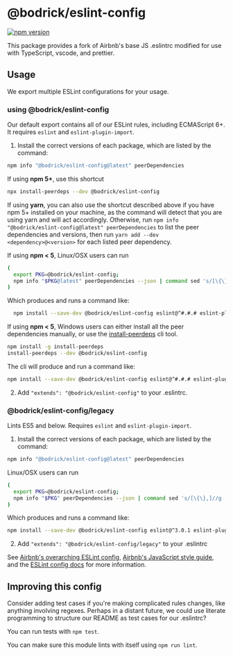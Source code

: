 # @bodrick/eslint-config

[![npm version](https://badge.fury.io/js/@bodrick/eslint-config.svg)](http://badge.fury.io/js/@bodrick/eslint-config)

This package provides a fork of Airbnb's base JS .eslintrc modified for use with TypeScript, vscode, and prettier.

## Usage

We export multiple ESLint configurations for your usage.

### using @bodrick/eslint-config

Our default export contains all of our ESLint rules, including ECMAScript 6+. It requires `eslint` and `eslint-plugin-import`.

1. Install the correct versions of each package, which are listed by the command:

```sh
npm info "@bodrick/eslint-config@latest" peerDependencies
```

If using **npm 5+**, use this shortcut

```sh
npx install-peerdeps --dev @bodrick/eslint-config
```

If using **yarn**, you can also use the shortcut described above if you have npm 5+ installed on your machine, as the command will detect that you are using yarn and will act accordingly.
Otherwise, run `npm info "@bodrick/eslint-config@latest" peerDependencies` to list the peer dependencies and versions, then run `yarn add --dev <dependency>@<version>` for each listed peer dependency.

If using **npm < 5**, Linux/OSX users can run

```sh
(
  export PKG=@bodrick/eslint-config;
  npm info "$PKG@latest" peerDependencies --json | command sed 's/[\{\},]//g ; s/: /@/g' | xargs npm install --save-dev "$PKG@latest"
)
```

Which produces and runs a command like:

```sh
  npm install --save-dev @bodrick/eslint-config eslint@^#.#.# eslint-plugin-import@^#.#.#
```

If using **npm < 5**, Windows users can either install all the peer dependencies manually, or use the [install-peerdeps](https://github.com/nathanhleung/install-peerdeps) cli tool.

```sh
npm install -g install-peerdeps
install-peerdeps --dev @bodrick/eslint-config
```

The cli will produce and run a command like:

```sh
npm install --save-dev @bodrick/eslint-config eslint@^#.#.# eslint-plugin-import@^#.#.#
```

2. Add `"extends": "@bodrick/eslint-config"` to your .eslintrc.

### @bodrick/eslint-config/legacy

Lints ES5 and below. Requires `eslint` and `eslint-plugin-import`.

1. Install the correct versions of each package, which are listed by the command:

```sh
npm info "@bodrick/eslint-config@latest" peerDependencies
```

Linux/OSX users can run

```sh
(
  export PKG=@bodrick/eslint-config;
  npm info "$PKG" peerDependencies --json | command sed 's/[\{\},]//g ; s/: /@/g' | xargs npm install --save-dev "$PKG"
)
```

Which produces and runs a command like:

```sh
npm install --save-dev @bodrick/eslint-config eslint@^3.0.1 eslint-plugin-import@^1.10.3
```

2. Add `"extends": "@bodrick/eslint-config/legacy"` to your .eslintrc

See [Airbnb's overarching ESLint config](https://npmjs.com/eslint-config-airbnb), [Airbnb's JavaScript style guide](https://github.com/airbnb/javascript), and the [ESLint config docs](https://eslint.org/docs/user-guide/configuring#extending-configuration-files) for more information.

## Improving this config

Consider adding test cases if you're making complicated rules changes, like anything involving regexes. Perhaps in a distant future, we could use literate programming to structure our README as test cases for our .eslintrc?

You can run tests with `npm test`.

You can make sure this module lints with itself using `npm run lint`.
